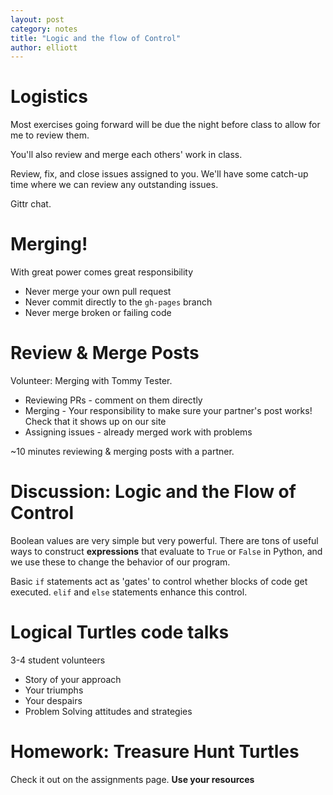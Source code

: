 ```yaml
---
layout: post
category: notes
title: "Logic and the flow of Control"
author: elliott
---
```


# Logistics

Most exercises going forward will be due the night before class to allow for me to 
review them.

You'll also review and merge each others' work in class.

Review, fix, and close issues assigned to you. We'll have some catch-up time where
we can review any outstanding issues.

Gittr chat.

# Merging!

With great power comes great responsibility

* Never merge your own pull request
* Never commit directly to the `gh-pages` branch
* Never merge broken or failing code

# Review & Merge Posts

Volunteer: Merging with Tommy Tester.

* Reviewing PRs - comment on them directly
* Merging - Your responsibility to make sure your partner's post works! Check that it shows up on our site
* Assigning issues - already merged work with problems


~10 minutes reviewing & merging posts with a partner.

# Discussion: Logic and the Flow of Control

Boolean values are very simple but very powerful.  There are tons of useful ways to 
construct **expressions** that evaluate to `True` or `False` in Python, and we use these
to change the behavior of our program. 

Basic `if` statements act as 'gates' to control whether blocks of code get executed.
`elif` and `else` statements enhance this control.

# Logical Turtles code talks

3-4 student volunteers

* Story of your approach
* Your triumphs
* Your despairs
* Problem Solving attitudes and strategies

# Homework: Treasure Hunt Turtles

Check it out on the assignments page.  **Use your resources**
